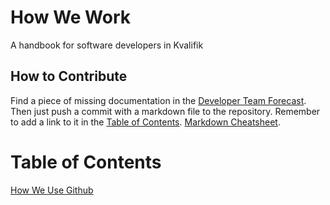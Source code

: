 # How We Work
A handbook for software developers in Kvalifik

## How to Contribute
Find a piece of missing documentation in the [Developer Team Forecast](https://app.forecast.it/project/P-305/workflow). Then just push a commit with a markdown file to the repository. Remember to add a link to it in the [Table of Contents](#table-of-contents). [Markdown Cheatsheet](https://github.com/adam-p/markdown-here/wiki/Markdown-Cheatsheet).

# Table of Contents
[How We Use Github](how-we-use-github.md)
